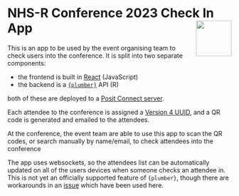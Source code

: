 # NHS-R Conference 2023 Check In App <a alt="NHS-R Community's logo" href='https://nhsrcommunity.com/'><img src='https://nhs-r-community.github.io/assets/logo/nhsr-logo.svg' align="right" height="80" /></a>


This is an app to be used by the event organising team to check users into the conference.
It is split into two separate components:

- the frontend is built in [React](https://react.dev/) (JavaScript)
- the backend is a [`{plumber}`](https://www.rplumber.io/) API (R)

both of these are deployed to a [Posit Connect server](https://posit.co/products/enterprise/connect/).

Each attendee to the conference is assigned a [Version 4 UUID](https://en.wikipedia.org/wiki/Universally_unique_identifier#Version_4_(random)), and a QR code is generated and emailed to the attendees.

At the conference, the event team are able to use this app to scan the QR codes, or search manually by name/email, to check attendees into the conference

The app uses websockets, so the attendees list can be automatically updated on all of the users devices when someone checks an attendee in.
This is not yet an officially supported feature of `{plumber}`, though there are workarounds in an [issue](https://github.com/rstudio/plumber/issues/723) which have been used here.
